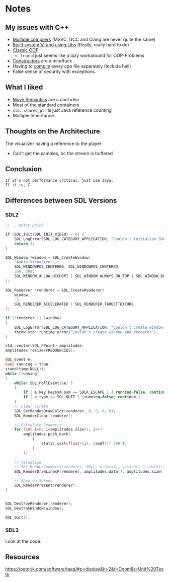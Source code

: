 # Notes

## My issues with C++
- [Multiple compilers](https://en.cppreference.com/w/cpp/compiler_support) (MSVC, GCC and Clang are never quite the same)
- [Build system(s) and using Libs](https://en.cppreference.com/w/c/links/libs) (Really, really hard to do)
- [Classic OOP](https://en.cppreference.com/w/cpp/keyword)
  - ``friend`` just seems like a lazy workaround for OOP-Problems
- [Constructors](https://en.cppreference.com/w/cpp/language/constructor) are a mindfuck
- Having to [compile]() every cpp file separately (Include hell)
- False sense of security with exceptions.

## What I liked
- [Move Semantics](https://www.geeksforgeeks.org/stdmove-in-utility-in-c-move-semantics-move-constructors-and-move-assignment-operators/) are a cool idea
- Most of the standard containers
- ``std::shared_ptr`` is just Java reference counting
- Multiple Inheritance

## Thoughts on the Architecture
The visualizer having a reference to the player
- Can't get the samples, bc the stream is buffered

## Conclusion
```Text
If it's not performance critical, just use Java. 
If it is, C.
```

## Differences between SDL Versions
### SDL2

```C
// .. entry point

if (SDL_Init(SDL_INIT_VIDEO) < 0) {
    SDL_LogError(SDL_LOG_CATEGORY_APPLICATION, "Couldn't initialize SDL: %s", SDL_GetError());
    return 1;
}

SDL_Window *window = SDL_CreateWindow(
    "Audio Visualizer", 
    SDL_WINDOWPOS_CENTERED, SDL_WINDOWPOS_CENTERED, 
    300, 300, 
    SDL_WINDOW_ALLOW_HIGHDPI | SDL_WINDOW_ALWAYS_ON_TOP | SDL_WINDOW_BORDERLESS
);
    
SDL_Renderer *renderer = SDL_CreateRenderer(
    window, 
    -1, 
    SDL_RENDERER_ACCELERATED | SDL_RENDERER_TARGETTEXTURE
);

if (!renderer || !window)
{
    SDL_LogError(SDL_LOG_CATEGORY_APPLICATION, "Couldn't create window and renderer: %s", SDL_GetError());
    throw std::runtime_error("Couldn't create window and renderer");
}

std::vector<SDL_FPoint> amplitudes;
amplitudes.resize(FREQUENCIES);

SDL_Event e;
bool running = true;
srand(time(NULL));
while (running)
{
    while( SDL_PollEvent(&e) )
    {
        if ( e.key.keysym.sym == SDLK_ESCAPE ) { running=false; continue;}
        if ( e.type == SDL_QUIT ) {running=false; continue;}
    }
    // Clear Screen
    SDL_SetRenderDrawColor(renderer, 0, 0, 0, 0);
    SDL_RenderClear(renderer);

    // Calculate Geometry
    for (int i=0; i<amplitudes.size(); i++) 
        amplitudes.push_back(
            {
                static_cast<float>(i), randf()* 400.f,
            }
        );
    
    // Visualize
    // SDL_RenderGeometry(renderer, NULL, v.data(), v.size(), i.data(), i.size());
    SDL_RenderDrawLinesF(renderer, amplitudes.data(), amplitudes.size());

    // Show on Screen
    SDL_RenderPresent(renderer);
}


SDL_DestroyRenderer(renderer);
SDL_DestroyWindow(window);

SDL_Quit();

```

### SDL3
Look at the code.

## Resources
https://patorjk.com/software/taag/#p=display&h=2&f=Doom&t=Unit%20Tests